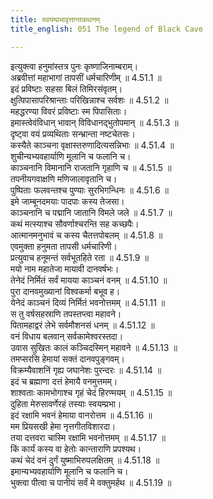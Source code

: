 ```yaml
---
title: स्वयम्प्रभावृत्तान्तकथनम्
title_english: 051 The legend of Black Cave

---
```

<div class="audioEmbed"  caption="श्रीराम-हरिसीताराममूर्ति-घनपाठिभ्यां वचनम्" src="https://archive.org/download/Ramayana-recitation-Sriram-harisItArAmamUrti-Ghanapaati-v2/Kanda_4/Kanda_4_KSK-051-Swayam_Prabha_Vruthantha_Kathanam.mp3"></div>

  
इत्युक्त्वा हनुमांस्तत्र पुनः कृष्णाजिनाम्बराम्।  
अब्रवीत्तां महाभागां तापसीं धर्मचारिणीम् ॥ 4.51.1 ॥   
इदं प्रविष्टाः सहसा बिलं तिमिरसंवृतम्।  
क्षुत्पिपासापरिश्रान्ताः परिखिन्नाश्च सर्वशः ॥ 4.51.2 ॥   
महद्धरण्या विवरं प्रविष्टाः स्म पिपासिताः।  
इमास्त्वेवंविधान् भावान् विविधानद्भुतोपमान् ॥ 4.51.3 ॥   
दृष्ट्वा वयं प्रव्यथिताः सन्भ्रान्ता नष्टचेतसः।  
कस्यैते काञ्चना वृक्षास्तरुणादित्यसन्निभाः ॥ 4.51.4 ॥   
शुचीन्यभ्यवहार्याणि मूलानि च फलानि च।  
काञ्चनानि विमानानि राजतानि गृहाणि च ॥ 4.51.5 ॥   
तपनीयगवाक्षणि मणिजालावृतानि च।  
पुष्पिताः फलवन्तश्च पुण्याः सुरभिगन्धिनः ॥ 4.51.6 ॥   
इमे जाम्बूनदमयाः पादपाः कस्य तेजसा।  
काञ्चनानि च पद्मानि जातानि विमले जले ॥ 4.51.7 ॥   
कथं मत्स्याश्च सौवर्णाश्चरन्ति सह कच्छपैः।  
आत्मानमनुभावं च कस्य चैतत्तपोबलम् ॥ 4.51.8 ॥   
एवमुक्ता हनुमता तापसी धर्मचारिणी।  
प्रत्युवाच हनूमन्तं सर्वभूतहिते रता ॥ 4.51.9 ॥   
मयो नाम महातेजा मायावी दानवर्षभः।  
तेनेदं निर्मितं सर्वं मायया काञ्चनं वनम् ॥ 4.51.10 ॥   
पुरा दानवमुख्यानां विश्वकर्मा बभूव ह।  
येनेदं काञ्चनं दिव्यं निर्मितं भवनोत्तमम् ॥ 4.51.11 ॥   
स तु वर्षसहस्राणि तपस्तप्त्वा महावने।  
पितामहाद्वरं लेभे सर्वमौशनसं धनम् ॥ 4.51.12 ॥   
वनं विधाय बलवान् सर्वकामेश्वरस्तदा।  
उवास सुखितः कालं कञ्चिदस्मिन् महावने ॥ 4.51.13 ॥   
तमप्सरसि हेमायां सक्तं दानवपुङ्गवम्।  
विक्रम्यैवाशनिं गृह्य जघानेशः पुरन्दरः ॥ 4.51.14 ॥   
इदं च ब्रह्माणा दत्तं हेमायै वनमुत्तमम्।  
शाश्वताः कामभोगाश्च गृहं चेदं हिरण्मयम् ॥ 4.51.15 ॥   
दुहिता मेरुसावर्णेरहं तस्याः स्वयम्प्रभा।  
इदं रक्षामि भवनं हेमाया वानरोत्तम ॥ 4.51.16 ॥   
मम प्रियसखी हेमा नृत्तगीतविशारदा।  
तया दत्तवरा चास्मि रक्षामि भवनोत्तमम् ॥ 4.51.17 ॥   
किं कार्यं कस्य वा हेतोः कान्ताराणि प्रपश्यथ।  
कथं चेदं वनं दुर्गं युष्माभिरुपलक्षितम् ॥ 4.51.18 ॥   
इमान्यभ्यवहार्याणि मूलानि च फलानि च।  
भुक्त्वा पीत्वा च पानीयं सर्वं मे वक्तुमर्हथ ॥ 4.51.19 ॥   